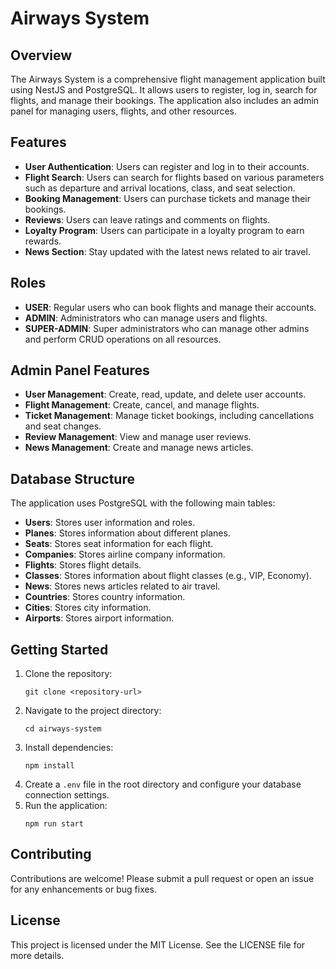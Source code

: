 # Airways System

## Overview
The Airways System is a comprehensive flight management application built using NestJS and PostgreSQL. It allows users to register, log in, search for flights, and manage their bookings. The application also includes an admin panel for managing users, flights, and other resources.

## Features
- **User Authentication**: Users can register and log in to their accounts.
- **Flight Search**: Users can search for flights based on various parameters such as departure and arrival locations, class, and seat selection.
- **Booking Management**: Users can purchase tickets and manage their bookings.
- **Reviews**: Users can leave ratings and comments on flights.
- **Loyalty Program**: Users can participate in a loyalty program to earn rewards.
- **News Section**: Stay updated with the latest news related to air travel.

## Roles
- **USER**: Regular users who can book flights and manage their accounts.
- **ADMIN**: Administrators who can manage users and flights.
- **SUPER-ADMIN**: Super administrators who can manage other admins and perform CRUD operations on all resources.

## Admin Panel Features
- **User Management**: Create, read, update, and delete user accounts.
- **Flight Management**: Create, cancel, and manage flights.
- **Ticket Management**: Manage ticket bookings, including cancellations and seat changes.
- **Review Management**: View and manage user reviews.
- **News Management**: Create and manage news articles.

## Database Structure
The application uses PostgreSQL with the following main tables:
- **Users**: Stores user information and roles.
- **Planes**: Stores information about different planes.
- **Seats**: Stores seat information for each flight.
- **Companies**: Stores airline company information.
- **Flights**: Stores flight details.
- **Classes**: Stores information about flight classes (e.g., VIP, Economy).
- **News**: Stores news articles related to air travel.
- **Countries**: Stores country information.
- **Cities**: Stores city information.
- **Airports**: Stores airport information.

## Getting Started
1. Clone the repository:
   ```
   git clone <repository-url>
   ```
2. Navigate to the project directory:
   ```
   cd airways-system
   ```
3. Install dependencies:
   ```
   npm install
   ```
4. Create a `.env` file in the root directory and configure your database connection settings.
5. Run the application:
   ```
   npm run start
   ```

## Contributing
Contributions are welcome! Please submit a pull request or open an issue for any enhancements or bug fixes.

## License
This project is licensed under the MIT License. See the LICENSE file for more details.